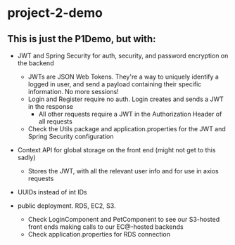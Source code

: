 # project-2-demo

## This is just the P1Demo, but with:

- JWT and Spring Security for auth, security, and password encryption on the backend

  - JWTs are JSON Web Tokens. They're a way to uniquely identify a logged in user, and send a payload containing their specific information. No more sessions!
  - Login and Register require no auth. Login creates and sends a JWT in the response
    - All other requests require a JWT in the Authorization Header of all requests
  - Check the Utils package and application.properties for the JWT and Spring Security configuration
    
- Context API for global storage on the front end (might not get to this sadly)
  - Stores the JWT, with all the relevant user info and for use in axios requests
 
- UUIDs instead of int IDs

- public deployment. RDS, EC2, S3.
  - Check LoginComponent and PetComponent to see our S3-hosted front ends making calls to our EC@-hosted backends
  - Check application.properties for RDS connection
